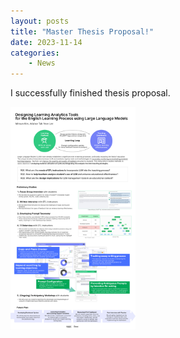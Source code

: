 ```yaml
---
layout: posts
title: "Master Thesis Proposal!"
date: 2023-11-14
categories: 
    - News
---
```


I successfully finished thesis proposal.

<img src="/assets/images/masterposter.jpg" alt="drawing" width="200"/>